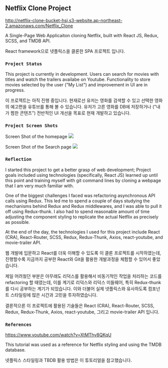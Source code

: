 ## Netflix Clone Project

http://netflix-clone-bucket-hsj.s3-website.ap-northeast-2.amazonaws.com/Netflix_Clone

A Single-Page Web Applicaiton cloning Netflix, built with React JS, Redux, SCSS, and TMDB API.

React framework으로 넷플릭스을 클론한 SPA 프로젝트 입니다.

### `Project Status`

This project is currently in development. Users can search for movies with titles and watch the trailers availabe on Youtube. Functionality to store movies selected by the user ("My List") and improvement in UI are in progress.

이 프로젝트는 아직 진행 중입니다. 현재로선 유저는 영화를 검색할 수 있고 선택한 영화의 예고편을 유튜브를 통해 볼 수 있습니다. 유저가 고른 영화를 DB에 저장하거나 ("내가 찜한 콘텐츠") 전반적인 UI 개선을 목표로 현재 개발하고 있습니다.

### `Project Screen Shots`

Screen Shot of the homepage
<img src="./images/ScreenShot1.png">

Screen Shot of the Search page
<img src="./images/ScreenShot2.png">

### `Reflection`

I started this project to get a better grasp of web development; Project goals included using technologies (specifically, React JS) learned up until this point and training myself with git command lines by cloning a webpage that I am very much familiar with.

One of the biggest challenges I faced was refactoring asynchronous API calls using Redux. This led me to spend a couple of days studying the mechanisms behind Redux and Redux middlewares, and I was able to pull it off using Redux-thunk. I also had to spend reasonable amount of time adjusting the component styling to replicate the actual Netflix as precisely as possible.

At the end of the day, the technologies I used for this project include React (CRA), React-Router, SCSS, Redux, Redux-Thunk, Axios, react-youtube, and movie-trailer API.

웹 개발에 입문하고 React를 더욱 이해할 수 있도록 이 클론 프로젝트를 시작하였는데, 진행할수록 지금까지 공부한 React와 Git을 활용한 개발과정을 체험할 수 있어서 좋았습니다.

제일 어려웠던 부분은 아무래도 리덕스를 활용해서 비동기적인 작업을 처리하는 코드를 refactoring 할 때였는데, 이를 계기로 리덕스와 리덕스 미들웨어, 특히 Redux-thunk를 다시 공부하는 계기가 되었습니다. 이와 더불어 실제 넷플릭스와 유사하도록 컴포넌트 스타일링에 많은 시간과 고민을 투자하였습니다.

결론적으론 이 프로젝트에 활용된 기술들은 React (CRA), React-Router, SCSS, Redux, Redux-Thunk, Axios, react-youtube, 그리고 movie-trailer API 입니다.

### `References`

https://www.youtube.com/watch?v=XtMThy8QKqU

This tutorial was used as a reference for Netflix styling and using the TMDB database.

넷플릭스 스타일링과 TBDB 활용 방법은 이 튜토리얼을 참고했습니다.
